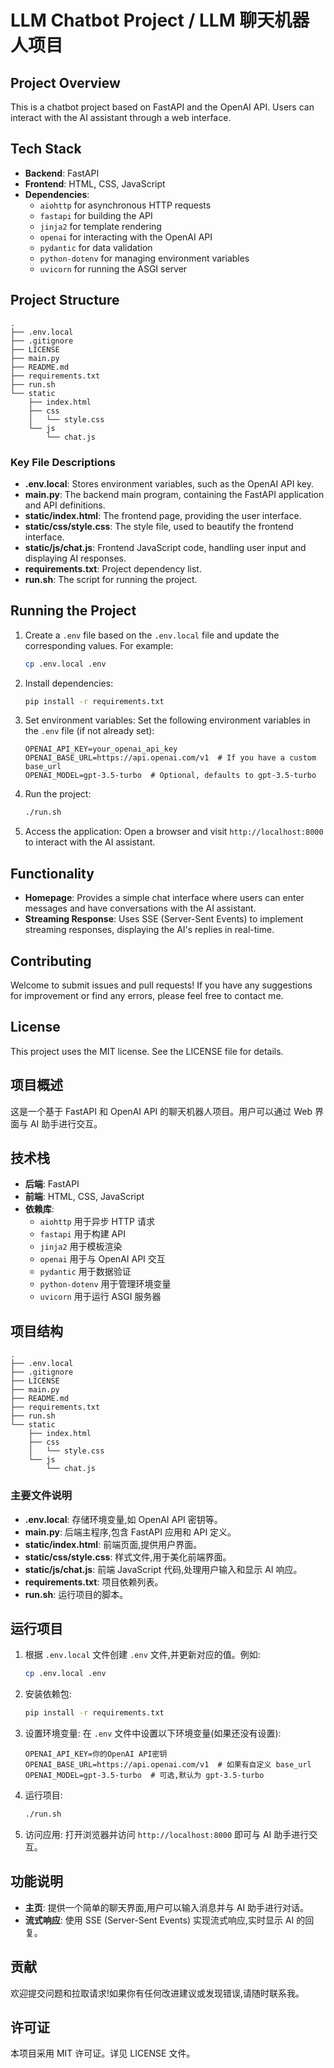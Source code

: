 # LLM Chatbot Project / LLM 聊天机器人项目

## Project Overview

This is a chatbot project based on FastAPI and the OpenAI API. Users can interact with the AI assistant through a web interface.

## Tech Stack

- **Backend**: FastAPI
- **Frontend**: HTML, CSS, JavaScript
- **Dependencies**:
  - `aiohttp` for asynchronous HTTP requests
  - `fastapi` for building the API
  - `jinja2` for template rendering
  - `openai` for interacting with the OpenAI API
  - `pydantic` for data validation
  - `python-dotenv` for managing environment variables
  - `uvicorn` for running the ASGI server

## Project Structure

```shell
.
├── .env.local
├── .gitignore
├── LICENSE
├── main.py
├── README.md
├── requirements.txt
├── run.sh
└── static
    ├── index.html
    ├── css
    │   └── style.css
    └── js
        └── chat.js
```

### Key File Descriptions

- **.env.local**: Stores environment variables, such as the OpenAI API key.
- **main.py**: The backend main program, containing the FastAPI application and API definitions.
- **static/index.html**: The frontend page, providing the user interface.
- **static/css/style.css**: The style file, used to beautify the frontend interface.
- **static/js/chat.js**: Frontend JavaScript code, handling user input and displaying AI responses.
- **requirements.txt**: Project dependency list.
- **run.sh**: The script for running the project.

## Running the Project

1. Create a `.env` file based on the `.env.local` file and update the corresponding values. For example:

    ```bash
    cp .env.local .env
    ```

2. Install dependencies:

   ```bash
   pip install -r requirements.txt
   ```

3. Set environment variables:
   Set the following environment variables in the `.env` file (if not already set):

   ```env
   OPENAI_API_KEY=your_openai_api_key
   OPENAI_BASE_URL=https://api.openai.com/v1  # If you have a custom base_url
   OPENAI_MODEL=gpt-3.5-turbo  # Optional, defaults to gpt-3.5-turbo
   ```

4. Run the project:

   ```bash
   ./run.sh
   ```

5. Access the application:
   Open a browser and visit `http://localhost:8000` to interact with the AI assistant.

## Functionality

- **Homepage**: Provides a simple chat interface where users can enter messages and have conversations with the AI assistant.
- **Streaming Response**: Uses SSE (Server-Sent Events) to implement streaming responses, displaying the AI's replies in real-time.

## Contributing

Welcome to submit issues and pull requests! If you have any suggestions for improvement or find any errors, please feel free to contact me.

## License

This project uses the MIT license. See the LICENSE file for details.

## 项目概述

这是一个基于 FastAPI 和 OpenAI API 的聊天机器人项目。用户可以通过 Web 界面与 AI 助手进行交互。

## 技术栈

- **后端**: FastAPI
- **前端**: HTML, CSS, JavaScript
- **依赖库**:
  - `aiohttp` 用于异步 HTTP 请求
  - `fastapi` 用于构建 API
  - `jinja2` 用于模板渲染
  - `openai` 用于与 OpenAI API 交互
  - `pydantic` 用于数据验证
  - `python-dotenv` 用于管理环境变量
  - `uvicorn` 用于运行 ASGI 服务器

## 项目结构

```shell
.
├── .env.local
├── .gitignore
├── LICENSE
├── main.py
├── README.md
├── requirements.txt
├── run.sh
└── static
    ├── index.html
    ├── css
    │   └── style.css
    └── js
        └── chat.js
```

### 主要文件说明

- **.env.local**: 存储环境变量,如 OpenAI API 密钥等。
- **main.py**: 后端主程序,包含 FastAPI 应用和 API 定义。
- **static/index.html**: 前端页面,提供用户界面。
- **static/css/style.css**: 样式文件,用于美化前端界面。
- **static/js/chat.js**: 前端 JavaScript 代码,处理用户输入和显示 AI 响应。
- **requirements.txt**: 项目依赖列表。
- **run.sh**: 运行项目的脚本。

## 运行项目

1. 根据 `.env.local` 文件创建 `.env` 文件,并更新对应的值。例如:

    ```bash
    cp .env.local .env
    ```

2. 安装依赖包:

   ```bash
   pip install -r requirements.txt
   ```

3. 设置环境变量:
   在 `.env` 文件中设置以下环境变量(如果还没有设置):

   ```env
   OPENAI_API_KEY=你的OpenAI API密钥
   OPENAI_BASE_URL=https://api.openai.com/v1  # 如果有自定义 base_url
   OPENAI_MODEL=gpt-3.5-turbo  # 可选,默认为 gpt-3.5-turbo
   ```

4. 运行项目:

   ```bash
   ./run.sh
   ```

5. 访问应用:
   打开浏览器并访问 `http://localhost:8000` 即可与 AI 助手进行交互。

## 功能说明

- **主页**: 提供一个简单的聊天界面,用户可以输入消息并与 AI 助手进行对话。
- **流式响应**: 使用 SSE (Server-Sent Events) 实现流式响应,实时显示 AI 的回复。

## 贡献

欢迎提交问题和拉取请求!如果你有任何改进建议或发现错误,请随时联系我。

## 许可证

本项目采用 MIT 许可证。详见 LICENSE 文件。
